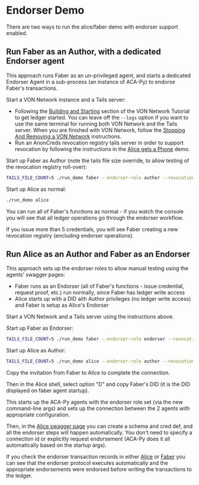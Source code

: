 # Endorser Demo

There are two ways to run the alice/faber demo with endorser support enabled.

## Run Faber as an Author, with a dedicated Endorser agent

This approach runs Faber as an un-privileged agent, and starts a dedicated Endorser Agent in a sub-process (an instance of ACA-Py) to endorse Faber's transactions.

Start a VON Network instance and a Tails server:

- Following the [Building and Starting](https://github.com/bcgov/von-network/blob/0.12.0rc3/docs/UsingVONNetwork.md#building-and-starting) section of the VON Network Tutorial to get ledger started. You can leave off the `--logs` option if you want to use the same terminal for running both VON Network and the Tails server. When you are finished with VON Network, follow the [Stopping And Removing a VON Network](https://github.com/bcgov/von-network/blob/main/docs/UsingVONNetwork.md#stopping-and-removing-a-von-network) instructions.
- Run an AnonCreds revocation registry tails server in order to support revocation by following the instructions in the [Alice gets a Phone](https://github.com/hyperledger/aries-cloudagent-python/blob/master/demo/AliceGetsAPhone.md#run-an-instance-of-indy-tails-server) demo.

Start up Faber as Author (note the tails file size override, to allow testing of the revocation registry roll-over):

```bash
TAILS_FILE_COUNT=5 ./run_demo faber --endorser-role author --revocation
```

Start up Alice as normal:

```bash
./run_demo alice
```

You can run all of Faber's functions as normal - if you watch the console you will see that all ledger operations go through the endorser workflow.

If you issue more than 5 credentials, you will see Faber creating a new revocation registry (encluding endorser operations).


## Run Alice as an Author and Faber as an Endorser

This approach sets up the endorser roles to allow manual testing using the agents' swagger pages:

- Faber runs as an Endorser (all of Faber's functions - issue credential, request proof, etc.) run normally, since Faber has ledger write access
- Alice starts up with a DID aith Author privileges (no ledger write access) and Faber is setup as Alice's Endorser

Start a VON Network and a Tails server using the instructions above.

Start up Faber as Endorser:

```bash
TAILS_FILE_COUNT=5 ./run_demo faber --endorser-role endorser --revocation
```

Start up Alice as Author:

```bash
TAILS_FILE_COUNT=5 ./run_demo alice --endorser-role author --revocation
```

Copy the invitation from Faber to Alice to complete the connection.

Then in the Alice shell, select option "D" and copy Faber's DID (it is the DID displayed on faber agent startup).

This starts up the ACA-Py agents with the endorser role set (via the new command-line args) and sets up the connection between the 2 agents with appropriate configuration.

Then, in the [Alice swagger page](http://localhost:8031) you can create a schema and cred def, and all the endorser steps will happen automatically.  You don't need to specify a connection id or explicitly request endorsement (ACA-Py does it all automatically based on the startup args).

If you check the endorser transaction records in either [Alice](http://localhost:8031) or [Faber](http://localhost:8021) you can see that the endorser protocol executes automatically and the appropriate endorsements were endorsed before writing the transactions to the ledger.

